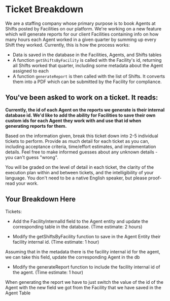 # Ticket Breakdown
We are a staffing company whose primary purpose is to book Agents at Shifts posted by Facilities on our platform. We're working on a new feature which will generate reports for our client Facilities containing info on how many hours each Agent worked in a given quarter by summing up every Shift they worked. Currently, this is how the process works:

- Data is saved in the database in the Facilities, Agents, and Shifts tables
- A function `getShiftsByFacility` is called with the Facility's id, returning all Shifts worked that quarter, including some metadata about the Agent assigned to each
- A function `generateReport` is then called with the list of Shifts. It converts them into a PDF which can be submitted by the Facility for compliance.

## You've been asked to work on a ticket. It reads:

**Currently, the id of each Agent on the reports we generate is their internal database id. We'd like to add the ability for Facilities to save their own custom ids for each Agent they work with and use that id when generating reports for them.**


Based on the information given, break this ticket down into 2-5 individual tickets to perform. Provide as much detail for each ticket as you can, including acceptance criteria, time/effort estimates, and implementation details. Feel free to make informed guesses about any unknown details - you can't guess "wrong".


You will be graded on the level of detail in each ticket, the clarity of the execution plan within and between tickets, and the intelligibility of your language. You don't need to be a native English speaker, but please proof-read your work.

## Your Breakdown Here

Tickets:
- Add the FacilityInternalId field to the Agent entity and update the corresponding table in the database. (Time estimate: 2 hours)

- Modify the getShiftsByFacility function to save in the Agent Entity their facility internal id. (Time estimate: 1 hour)

Assuming that in the metadata there is the facility internal id for the agent, we can take this field, update the corresponding Agent in the db

- Modify the generateReport function to include the facility internal id of the agent. (Time estimate: 1 hour)

When generating the report we have to just switch the value of the id of the Agent with the new field we got from the Facility that we have saved in the Agent Table

